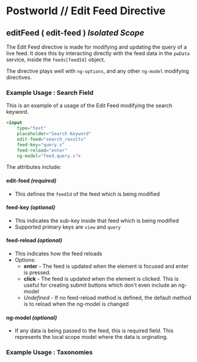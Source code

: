 Postworld // Edit Feed Directive
=========

## editFeed ( edit-feed ) *Isolated Scope*

The Edit Feed directive is made for modifying and updating the query of a live feed. It does this by interacting directly with the feed data in the `pwData` service, inside the `feeds[feedId]` object.

The directive plays well with `ng-options`, and any other `ng-model` modifying directives.

### Example Usage : Search Field
This is an example of a usage of the Edit Feed modifying the search keyword.

```html
<input
    type="text"
    placeholder="Search Keyword"
    edit-feed="search_results"
    feed-key="query.s"
    feed-reload="enter"
    ng-model="feed.query.s">
```

The attributes include:

#### edit-feed *(required)*
- This defines the `feedId` of the feed which is being modified

#### feed-key *(optional)*
- This indicates the sub-key inside that feed which is being modified
- Supported primary keys are `view` and `query`

#### feed-reload *(optional)*
- This indicates how the feed reloads
- Options:
    + __enter__ - The feed is updated when the element is focused and enter is pressed.
    + __click__ - The feed is updated when the element is clicked. This is useful for creating submit buttons which don't even include an ng-model
    + *Undefined* - If no feed-reload method is defined, the default method is to reload when the ng-model is changed

#### ng-model *(optional)*
- If any data is being passed to the feed, this is required field. This represents the local scope model where the data is orginating.


### Example Usage : Taxonomies



